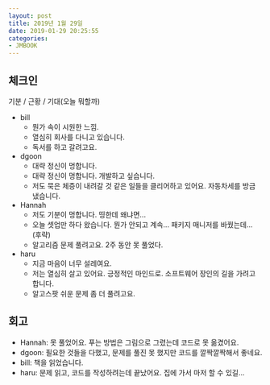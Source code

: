```yaml
---
layout: post
title: 2019년 1월 29일
date: 2019-01-29 20:25:55
categories:
- JMBOOK
---
```


## 체크인

기분 / 근황 / 기대(오늘 뭐할까)

* bill
  * 뭔가 속이 시원한 느낌.
  * 열심히 회사를 다니고 있습니다.
  * 독서를 하고 갈려고요.
* dgoon
  * 대략 정신이 멍합니다.
  * 대략 정신이 멍합니다. 개발하고 싶습니다.
  * 저도 묵은 체증이 내려갈 것 같은 일들을 클리어하고 있어요. 자동차세를 방금 냈습니다.
* Hannah
  * 저도 기분이 멍합니다. 띵한데 왜냐면...
  * 오늘 셋업만 하다 왔습니다. 뭔가 안되고 계속... 패키지 매니저를 바꿨는데... (후략)
  * 알고리즘 문제 풀려고요. 2주 동안 못 풀었다.
* haru
  * 지금 마음이 너무 설레여요.
  * 저는 열심히 살고 있어요. 긍정적인 마인드로. 소프트웨어 장인의 길을 가려고 합니다.
  * 알고스팟 쉬운 문제 좀 더 풀려고요.

## 회고

* Hannah: 못 풀었어요. 푸는 방법은 그림으로 그렸는데 코드로 못 옮겼어요.
* dgoon: 필요한 것들을 다했고, 문제를 풀진 못 했지만 코드를 깔짝깔짝해서 좋네요.
* bill: 책을 읽었습니다.
* haru: 문제 읽고, 코드를 작성하려는데 끝났어요. 집에 가서 마저 할 수 있길...

